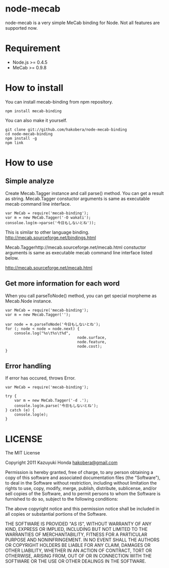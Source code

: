 node-mecab
==========

node-mecab is a very simple MeCab binding for Node.
Not all features are supported now. 


Requirement
===========

- Node.js >= 0.4.5
- MeCab >= 0.9.8


How to install
==============

You can install mecab-binding from npm repository.

	npm install mecab-binding

You can also make it yourself.

	git clone git://github.com/hakobera/node-mecab-binding
	cd node-mecab-binding
	npm install -g
	npm link


How to use
==========

Simple analyze
--------------

Create Mecab.Tagger instance and call parse() method. You can get a result as string.
Mecab.Tagger constuctor arguments is same as executable mecab command line interface. 

	var MeCab = require('mecab-binding');
	var m = new MeCab.Tagger('-O wakati');
	consoloe.log(m->parse('今日もしないとね'));

This is similar to other language binding.
http://mecab.sourceforge.net/bindings.html

Mecab.Taggerhttp://mecab.sourceforge.net/mecab.html constuctor arguments is same as executable mecab command line interface listed below.

http://mecab.sourceforge.net/mecab.html

Get more information for each word
----------------------------------

When you call parseToNode() method, you can get special morpheme as Mecab.Node instance. 

	var MeCab = require('mecab-binding');
	var m = new Mecab.Tagger('');

	var node = m.parseToNode('今日もしないとね');
	for (; node < node = node.next) {
		console.log("%s\t%s\t%d",
									node.surface,
									node.feature,
									node.cost);
	}

Error handling
--------------

If error has occured, throws Error.

	var MeCab = require('mecab-binding');

	try {
		var m = new MeCab.Tagger('-d .');
		console.log(m.parse('今日もしないとね');
	} catch (e) {
		console.log(e);
	}

LICENSE
=======
The MIT License

Copyright 2011 Kazuyuki Honda <hakobera@gmail.com>

Permission is hereby granted, free of charge, to any person obtaining a copy
of this software and associated documentation files (the "Software"), to
deal in the Software without restriction, including without limitation the
rights to use, copy, modify, merge, publish, distribute, sublicense, and/or
sell copies of the Software, and to permit persons to whom the Software is
furnished to do so, subject to the following conditions:

The above copyright notice and this permission notice shall be included in
all copies or substantial portions of the Software.

THE SOFTWARE IS PROVIDED "AS IS", WITHOUT WARRANTY OF ANY KIND, EXPRESS OR
IMPLIED, INCLUDING BUT NOT LIMITED TO THE WARRANTIES OF MERCHANTABILITY,
FITNESS FOR A PARTICULAR PURPOSE AND NONINFRINGEMENT. IN NO EVENT SHALL THE
AUTHORS OR COPYRIGHT HOLDERS BE LIABLE FOR ANY CLAIM, DAMAGES OR OTHER
LIABILITY, WHETHER IN AN ACTION OF CONTRACT, TORT OR OTHERWISE, ARISING
FROM, OUT OF OR IN CONNECTION WITH THE SOFTWARE OR THE USE OR OTHER DEALINGS
IN THE SOFTWARE.
